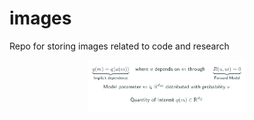 # images
Repo for storing images related to code and research

<p align="center">
	<img src="https://github.com/tomoleary/images/blob/main/hippyflow/parametric_mapping.png" width ="50%" /> 
</p>
